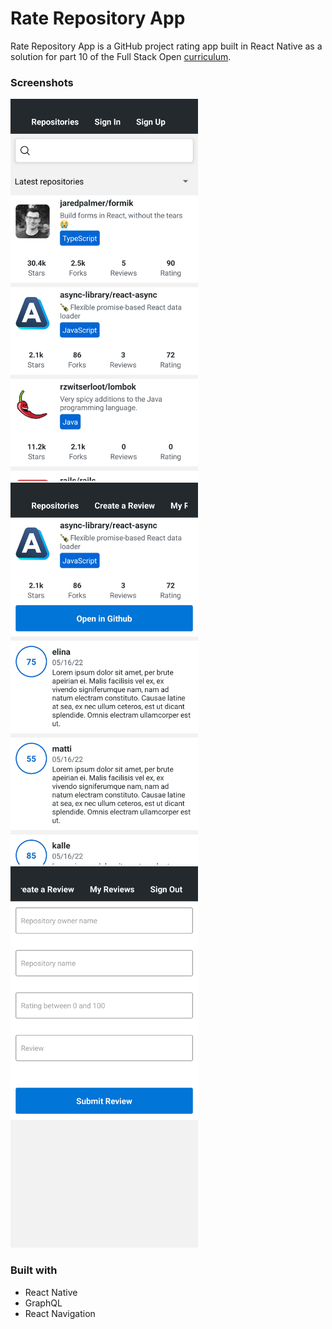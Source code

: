 # Rate Repository App

Rate Repository App is a GitHub project rating app built in React Native as a solution for part 10 of the Full Stack Open [curriculum](https://fullstackopen.com/en/part10).

### Screenshots
<div>
  <img src="./screenshots/Screenshot_20220516-214853_Expo Go.jpg" width="300" />
  &nbsp;
  <img src="./screenshots/Screenshot_20220516-214936_Expo Go.jpg" width="300" />
  &nbsp;
  <img src="./screenshots/Screenshot_20220516-214947_Expo Go.jpg" width="300" />
</div>

### Built with

- React Native
- GraphQL
- React Navigation
